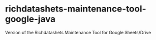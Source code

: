 # richdatashets-maintenance-tool-google-java
Version of the Richdatashets Maintenance Tool for Google Sheets/Drive
